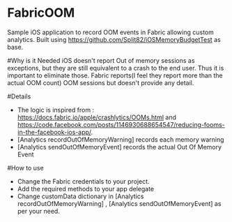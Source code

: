# FabricOOM
Sample iOS application to record OOM events in Fabric allowing custom analytics. Built using https://github.com/Split82/iOSMemoryBudgetTest as base.

#Why is it Needed
iOS doesn't report Out of memory sessions as exceptions, but they are still equivalent to a crash to the end user. Thus it is important to eliminate those. Fabric reports(I feel they report more than the actual OOM count) OOM sessions but doesn't provide any detail. 

#Details
- The logic is inspired from :
https://docs.fabric.io/apple/crashlytics/OOMs.html and https://code.facebook.com/posts/1146930688654547/reducing-fooms-in-the-facebook-ios-app/. 
- [Analytics recordOutOfMemoryWarning] records each memory warning
- [Analytics sendOutOfMemoryEvent] records the actual Out Of Memory Event

#How to use
- Change the Fabric credentials to your project. 
- Add the required methods to your app delegate
- Change customData dictionary in [Analytics recordOutOfMemoryWarning] , [Analytics sendOutOfMemoryEvent] as per your need.